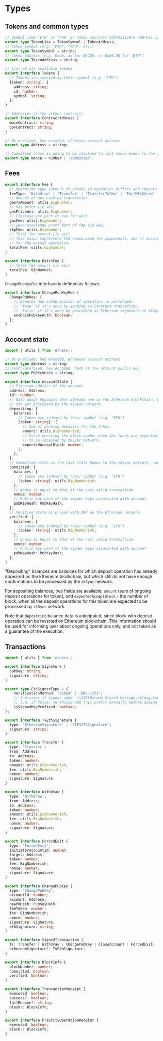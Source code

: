 # Types

## Tokens and common types

```typescript
// Symbol like "ETH" or "FAU" or token contract address(zero address is implied for "ETH").
export type TokenLike = TokenSymbol | TokenAddress;
// Token symbol (e.g. "ETH", "FAU", etc.)
export type TokenSymbol = string;
// Token address (e.g. 0xde..ad for ERC20, or 0x00.00 for "ETH")
export type TokenAddress = string;

// List of all available tokens
export interface Tokens {
  // Tokens are indexed by their symbol (e.g. "ETH")
  [token: string]: {
    address: string;
    id: number;
    symbol: string;
  };
}

// Addresses of the zkSync contracts
export interface ContractAddress {
  mainContract: string;
  govContract: string;
}

// 0x-prefixed, hex encoded, ethereum account address
export type Address = string;

// Committed nonce is going to be resolved to last nonce known to the zkSync network
export type Nonce = number | 'committed';
```

## Fees

```typescript
export interface Fee {
  // Operation type (amount of chunks in operation differs and impacts the total fee).
  feeType: 'Withdraw' | 'Transfer' | 'TransferToNew' | 'FastWithdraw' | ChangePubKeyFee;
  // Amount of gas used by transaction
  gasTxAmount: utils.BigNumber;
  // Gas price (in wei)
  gasPriceWei: utils.BigNumber;
  // Ethereum gas part of fee (in wei)
  gasFee: utils.BigNumber;
  // Zero-knowledge proof part of fee (in wei)
  zkpFee: utils.BigNumber;
  // Total fee amount (in wei)
  // This value represents the summarized fee components, and it should be used as a fee
  // for the actual operation.
  totalFee: utils.BigNumber;
}

export interface BatchFee {
  // Total fee amount (in wei)
  totalFee: BigNumber;
}
```

`ChangePubKeyFee` interface is defined as follows:

```typescript
export interface ChangePubKeyFee {
  ChangePubKey: {
    // Denotes how authorization of operation is performed:
    // 'true' if it's done by sending an Ethereum transaction,
    // 'false' if it's done by providing an Ethereum signature in zkSync transaction.
    onchainPubkeyAuth: boolean;
  };
}
```

## Account state

```typescript
import { utils } from 'ethers';

// 0x-prefixed, hex encoded, ethereum account address
export type Address = string;
// sync:-prefixed, hex encoded, hash of the account public key
export type PubKeyHash = string;

export interface AccountState {
  // Ethereum address of the account
  address: Address;
  id?: number;
  // Data about deposits that already are on the Ethereum blockchain, but
  // not yet processed by the zkSync network.
  depositing: {
    balances: {
      // Token are indexed by their symbol (e.g. "ETH")
      [token: string]: {
        // Sum of pending deposits for the token.
        amount: utils.BigNumberish;
        // Value denoting the block number when the funds are expected
        // to be received by zkSync network.
        expectedAcceptBlock: number;
      };
    };
  };
  // Committed state is the last state known to the zkSync network, can be ahead of verified state
  committed: {
    balances: {
      // Token are indexed by their symbol (e.g. "ETH")
      [token: string]: utils.BigNumberish;
    };
    // Nonce is equal to that of the next valid transaction.
    nonce: number;
    // Public key hash of the signer keys associated with account
    pubKeyHash: PubKeyHash;
  };
  // Verified state is proved with ZKP on the Ethereum network.
  verified: {
    balances: {
      // Token are indexed by their symbol (e.g. "ETH")
      [token: string]: utils.BigNumberish;
    };
    // Nonce is equal to that of the next valid transaction.
    nonce: number;
    // Public key hash of the signer keys associated with account
    pubKeyHash: PubKeyHash;
  };
}
```

"Depositing" balances are balances for which deposit operation has already appeared on the Ethereum blockchain, but
which still do not have enough confirmations to be processed by the `zkSync` network.

For depositing balances, two fields are available: `amount` (sum of ongoing deposit operations for token), and
`expectedAcceptBlock` - the number of block, when all the deposit operations for this token are expected to be processed
by `zkSync` network.

Note that `depositing` balance data is anticipated, since block with deposit operation can be reverted on Ethereum
blockchain. This information should be used for informing user about ongoing operations only, and not taken as a
guarantee of the execution.

## Transactions

```typescript
import { utils } from 'ethers';

export interface Signature {
  pubKey: string;
  signature: string;
}

export type EthSignerType = {
    verificationMethod: 'ECDSA' | 'ERC-1271';
    // Indicates if signer adds `\x19Ethereum Signed Message\n${msg.length}` prefix before signing message.
    // i.e. if false, we should add this prefix manually before asking to sign message
    isSignedMsgPrefixed: boolean;
};

export interface TxEthSignature {
  type: 'EthereumSignature' | 'EIP1271Signature';
  signature: string;
}

export interface Transfer {
  type: 'Transfer';
  from: Address;
  to: Address;
  token: number;
  amount: utils.BigNumberish;
  fee: utils.BigNumberish;
  nonce: number;
  signature: Signature;
}

export interface Withdraw {
  type: 'Withdraw';
  from: Address;
  to: Address;
  token: number;
  amount: utils.BigNumberish;
  fee: utils.BigNumberish;
  nonce: number;
  signature: Signature;
}

export interface ForcedExit {
  type: 'ForcedExit';
  initiatorAccountId: number;
  target: Address;
  token: number;
  fee: BigNumberish;
  nonce: number;
  signature: Signature;
}

export interface ChangePubKey {
  type: 'ChangePubKey';
  accountId: number;
  account: Address;
  newPkHash: PubKeyHash;
  feeToken: number;
  fee: BigNumberish;
  nonce: number;
  signature: Signature;
  ethSignature: string;
}

export interface SignedTransaction {
  tx: Transfer | Withdraw | ChangePubKey | CloseAccount | ForcedExit;
  ethereumSignature?: TxEthSignature;
}

export interface BlockInfo {
  blockNumber: number;
  committed: boolean;
  verified: boolean;
}

export interface TransactionReceipt {
  executed: boolean;
  success?: boolean;
  failReason?: string;
  block?: BlockInfo;
}

export interface PriorityOperationReceipt {
  executed: boolean;
  block?: BlockInfo;
}
```
